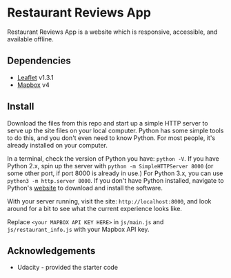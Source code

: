 # Restaurant Reviews App

Restaurant Reviews App is a website which is responsive, accessible, and available offline.

## Dependencies

- [Leaflet](https://leafletjs.com/) v1.3.1
- [Mapbox](https://www.mapbox.com/) v4

## Install

Download the files from this repo and start up a simple HTTP server to serve up the site files on your local computer. Python has some simple tools to do this, and you don't even need to know Python. For most people, it's already installed on your computer.

In a terminal, check the version of Python you have: `python -V`. If you have Python 2.x, spin up the server with `python -m SimpleHTTPServer 8000` (or some other port, if port 8000 is already in use.) For Python 3.x, you can use `python3 -m http.server 8000`. If you don't have Python installed, navigate to Python's [website](https://www.python.org/) to download and install the software.

With your server running, visit the site: `http://localhost:8000`, and look around for a bit to see what the current experience looks like.

Replace `<your MAPBOX API KEY HERE>` in `js/main.js` and `js/restaurant_info.js` with your Mapbox API key.

## Acknowledgements

- Udacity - provided the starter code
